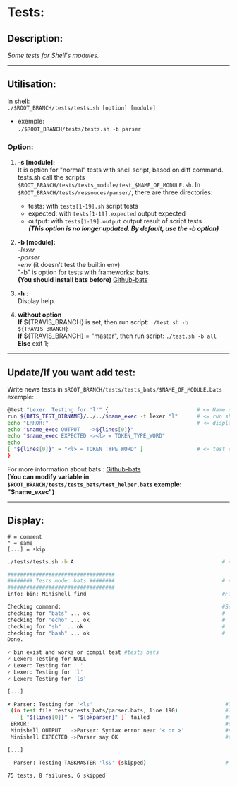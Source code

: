 # Tests:  
## Description:
*Some tests for Shell's modules.*  
------- --
## Utilisation:
In shell:  
`./$ROOT_BRANCH/tests/tests.sh [option] [module]`  
* exemple:  
      `./$ROOT_BRANCH/tests/tests.sh -b parser`

### Option:
  1. __-s [module]:__  
    It is option for "normal" tests with shell script, based on diff command. tests.sh call the scripts `$ROOT_BRANCH/tests/tests_module/test_$NAME_OF_MODULE.sh`. In `$ROOT_BRANCH/tests/ressouces/parser/`, there are three directories:
        * tests: with `tests[1-19].sh` script tests
        * expected: with `tests[1-19].expected` output expected
        * output: with `tests[1-19].output` output result of script tests    
__*(This option is no longer updated. By default, use the -b option)*__

  2. __-b [module]:__  
      -*lexer*  
      -*parser*  
      -*env* (it doesn't test the builtin env)  
  "-b" is option for tests with frameworks: bats.  
  __(You should install bats before)__ [Github-bats](https://github.com/sstephenson/bats)

  3. __-h :__  
   Display help.

  4. __without option__  
    __If__ ${TRAVIS_BRANCH} is set, then run script: `./test.sh -b ${TRAVIS_BRANCH}`  
    __If__ ${TRAVIS_BRANCH} = "master", then run script: `./test.sh -b all`  
    __Else__ exit 1;
 --------------
  ## Update/If you want add test:
  Write news tests in `$ROOT_BRANCH/tests/tests_bats/$NAME_OF_MODULE.bats`  
  exemple:  
  ```bash
  @test "Lexer: Testing for 'l'" {                            # <= Name of test  
  run ${BATS_TEST_DIRNAME}/../../$name_exec -t lexer "l"      # <= run shell  
  echo "ERROR:"                                               # <= display only when tests fail  
  echo "$name_exec OUTPUT   ->${lines[0]}"  
  echo "$name_exec EXPECTED -><l> = TOKEN_TYPE_WORD"  
  echo  
  [ "${lines[0]}" = "<l> = TOKEN_TYPE_WORD" ]                 # <= test conditon  
}
```
For more information about bats : [Github-bats](https://github.com/sstephenson/bats)  
  __(You can modify variable in `$ROOT_BRANCH/tests/tests_bats/test_helper.bats` exemple: "$name_exec")__

 --------------
  ## Display:
  ```
  # = comment
  " = same
  [...] = skip
  ```
  ```bash
  ./tests/tests.sh -b A                                               # <= run script

##################################   
######## Tests mode: bats ########                                  # <= with option -b it is bats tests
##################################
 info: bin: Minishell find                                           #First check if exec exist

Checking command:                                                   #Second: check dependency
checking for "bats" ... ok                                          #         "
checking for "echo" ... ok                                          #         "
checking for "sh" ... ok                                            #         "
checking for "bash" ... ok                                          #         "
Done.

 ✓ bin exist and works or compil test #tests bats
 ✓ Lexer: Testing for NULL
 ✓ Lexer: Testing for ' '
 ✓ Lexer: Testing for 'l'
 ✓ Lexer: Testing for 'ls'

  [...]

 ✗ Parser: Testing for '<ls'                                          #Test fail
   (in test file tests/tests_bats/parser.bats, line 190)               #line,fle
     `[ "${lines[0]}" = "${okparser}" ]` failed                        #fail condition
   ERROR:                                                              #output error
   Minishell OUTPUT   ->Parser: Syntax error near '< or >'             #shell output
   Minishell EXPECTED ->Parser say OK                                  #test expected

  [...]

 - Parser: Testing TASKMASTER 'ls&' (skipped)                         #  skip test

75 tests, 8 failures, 6 skipped
```
